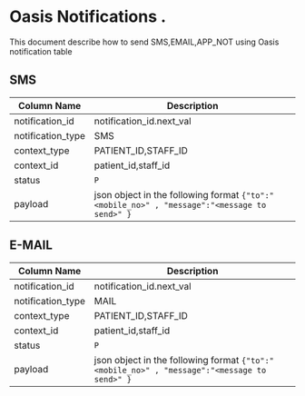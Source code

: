 # Oasis Notifications .
This document describe how to send SMS,EMAIL,APP_NOT using Oasis notification table 

## SMS 
| Column Name |  Description  |
|---|---|
| notification_id  | notification_id.next_val  |
| notification_type  | SMS  |
| context_type  | PATIENT_ID,STAFF_ID  |
| context_id  |  patient_id,staff_id |
| status  |  `P` |
| payload  | json object in the following format  `{"to":"<mobile_no>" , "message":"<message to send>" }`  |

## E-MAIL 
| Column Name |  Description  |
|---|---|
| notification_id  | notification_id.next_val  |
| notification_type  | MAIL  |
| context_type  | PATIENT_ID,STAFF_ID  |
| context_id  |  patient_id,staff_id |
| status  |  `P` |
| payload  | json object in the following format  `{"to":"<mobile_no>" , "message":"<message to send>" }`  |